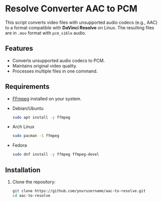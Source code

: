 # Resolve Converter AAC to PCM

This script converts video files with unsupported audio codecs (e.g., AAC) to a format compatible with **DaVinci Resolve** on Linux. The resulting files are in `.mov` format with `pcm_s16le` audio.

## Features
- Converts unsupported audio codecs to PCM.
- Maintains original video quality.
- Processes multiple files in one command.

## Requirements
- [FFmpeg](https://ffmpeg.org/download.html) installed on your system.
  
- Debian/Ubuntu
    ```bash
  sudo apt install -y ffmpeg

- Arch Linux
  ```bash
  sudo pacman -S ffmpeg
  
- Fedora
  ```bash
  sudo dnf install -y ffmpeg ffmpeg-devel

## Installation
1. Clone the repository:
   ```bash
   git clone https://github.com/yourusername/aac-to-resolve.git
   cd aac-to-resolve
